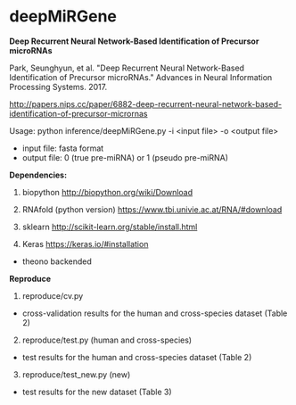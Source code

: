 # deepMiRGene
**Deep Recurrent Neural Network-Based Identification of Precursor microRNAs**

Park, Seunghyun, et al. "Deep Recurrent Neural Network-Based Identification of Precursor microRNAs." Advances in Neural Information Processing Systems. 2017.

http://papers.nips.cc/paper/6882-deep-recurrent-neural-network-based-identification-of-precursor-micrornas

Usage:
  python inference/deepMiRGene.py -i \<input file\> -o \<output file\>

- input file: fasta format
- output file: 0 (true pre-miRNA) or 1 (pseudo pre-miRNA)



**Dependencies:**
1. biopython http://biopython.org/wiki/Download

2. RNAfold (python version) https://www.tbi.univie.ac.at/RNA/#download

3. sklearn http://scikit-learn.org/stable/install.html

4. Keras https://keras.io/#installation
- theono backended




**Reproduce**
1. reproduce/cv.py
- cross-validation results for the human and cross-species dataset (Table 2)

2. reproduce/test.py (human and cross-species)
- test results for the human and cross-species dataset (Table 2)

3. reproduce/test_new.py (new)
- test results for the new dataset (Table 3)



